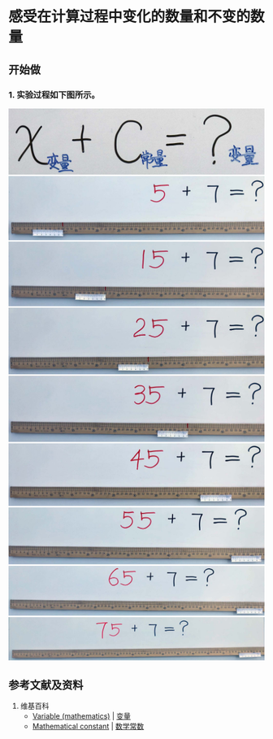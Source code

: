 # 感受在计算过程中变化的数量和不变的数量

## 开始做

### 1. 实验过程如下图所示。

![](/images/数轴(一维坐标系)/感受在计算过程中变化的数量和不变的数量/1a0.jpg)
![](/images/数轴(一维坐标系)/感受在计算过程中变化的数量和不变的数量/1a1.jpg)
![](/images/数轴(一维坐标系)/感受在计算过程中变化的数量和不变的数量/1a2.jpg)
![](/images/数轴(一维坐标系)/感受在计算过程中变化的数量和不变的数量/1a3.jpg)
![](/images/数轴(一维坐标系)/感受在计算过程中变化的数量和不变的数量/1a4.jpg)
![](/images/数轴(一维坐标系)/感受在计算过程中变化的数量和不变的数量/1a5.jpg)
![](/images/数轴(一维坐标系)/感受在计算过程中变化的数量和不变的数量/1a6.jpg)
![](/images/数轴(一维坐标系)/感受在计算过程中变化的数量和不变的数量/1a7.jpg)
![](/images/数轴(一维坐标系)/感受在计算过程中变化的数量和不变的数量/1a8.jpg)

## 参考文献及资料

1. 维基百科
	- [Variable (mathematics)](https://en.wikipedia.org/wiki/Variable_(mathematics)) | [变量](https://zh.wikipedia.org/wiki/变量) 
	- [Mathematical constant](https://en.wikipedia.org/wiki/Mathematical_constant) | [数学常数](https://zh.wikipedia.org/wiki/数学常数) 
